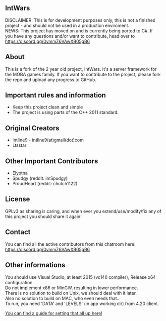 IntWars
------
DISCLAIMER: This is for development purposes only, this is not a finished project - and should not be used in a production enviroment.  
NEWS: This project has moved on and is currently being ported to C#.
If you have any questions and/or want to contribute, head over to https://discord.gg/0vmmZ6VAwXB05gB6

About
------
This is a fork of the 2 year old project, IntWars. It's a server framework for the MOBA games family.
If you want to contribute to the project, please fork the repo and upload any progress to GitHub.

Important rules and information
---------
* Keep this project clean and simple
* The project is using parts of the C++ 2011 standard.

Original Creators
-------
* Intline9 - intline9(at)gmail(dot)com
* Ltsstar

Other Important Contributors
-------
* Elyotna
* Spudgy (reddit: imSpudgy)
* ProudHeart (reddit: chutch1122)

License
-------
GPLv3 as sharing is caring, and when ever you extend/use/modify/fix any of this project you should share it again!

Contact
-------
You can find all the active contributors from this chatroom here: https://discord.gg/0vmmZ6VAwXB05gB6

Other informations
---------
You should use Visual Studio, at least 2015 (vc140 compiler), Release x64 configuration.  
Do not implement x86 or MinGW, resulting in lower performance.  
There is no solution to build on Unix, we should deal with it later.  
Also no solution to build on MAC, who even needs that..  
To run, you need 'DATA' and 'LEVELS' (in app working dir) from 4.20 client.  

[You can find a guide for setting that all up here!](http://leaguesandbox.com/)
